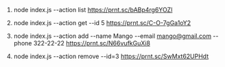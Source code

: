 1) node index.js --action list
https://prnt.sc/bABp4rg6YOZl

2) node index.js --action get --id 5
https://prnt.sc/C-O-7gGa1oY2

3) node index.js --action add --name Mango --email mango@gmail.com --phone 322-22-22
https://prnt.sc/N66vufkGuXi8

4) node index.js --action remove --id=3
https://prnt.sc/SwMxt62UPHdt